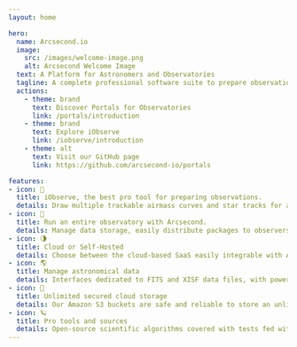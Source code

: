 ```yaml
---
layout: home

hero:
  name: Arcsecond.io
  image:
    src: /images/welcome-image.png
    alt: Arcsecond Welcome Image 
  text: A Platform for Astronomers and Observatories
  tagline: A complete professional software suite to prepare observations, manage data and execute night operations.
  actions:
    - theme: brand
      text: Discover Portals for Observatories
      link: /portals/introduction
    - theme: brand
      text: Explore iObserve
      link: /iobserve/introduction
    - theme: alt
      text: Visit our GitHub page
      link: https://github.com/arcsecond-io/portals

features:
- icon: 🔭
  title: iObserve, the best pro tool for preparing observations.
  details: Draw multiple trackable airmass curves and star tracks for any celestial object, exoplanet, solar system planet, or asteroids & comets, plus a ton of other features.
- icon: 🌌
  title: Run an entire observatory with Arcsecond.
  details: Manage data storage, easily distribute packages to observers, and soon, have your own customizable telescope schedule, time proposals, observers management etc.
- icon: 🌗
  title: Cloud or Self-Hosted
  details: Choose between the cloud-based SaaS easily integrable with APIs, or (in a near future) run it in your own environment (and still enjoy APIs).
- icon: 🌎
  title: Manage astronomical data
  details: Interfaces dedicated to FITS and XISF data files, with powerful header search and automatic previews, as well as night reconstruction. 
- icon: 🌃
  title: Unlimited secured cloud storage
  details: Our Amazon S3 buckets are safe and reliable to store an unlimited amount of scientific data with a purely linear pricing. 
- icon: 🪐
  title: Pro tools and sources
  details: Open-source scientific algorithms covered with tests fed with official sources (Simbad/CDS, JPL, IRPAC, NED etc) allowing to build converters, calculators, transit browsers etc.
---
```


